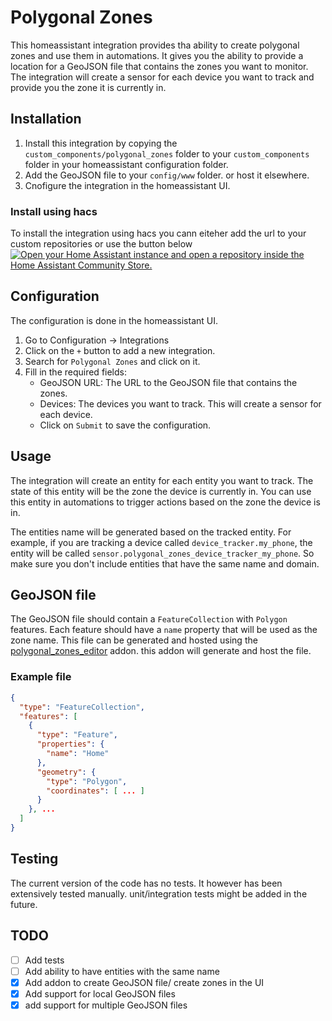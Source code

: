 # Polygonal Zones
This homeassistant integration provides tha ability to create polygonal zones and use them in automations.
It gives you the ability to provide a location for a GeoJSON file that contains the zones you want to monitor.
The integration will create a sensor for each device you want to track and provide you the zone it is currently in.


## Installation
1. Install this integration by copying the `custom_components/polygonal_zones` folder to your `custom_components`
   folder in your homeassistant configuration folder.
2. Add the GeoJSON file to your `config/www` folder. or host it elsewhere.
3. Cnofigure the integration in the homeassistant UI.

### Install using hacs
To install the integration using hacs you cann eiteher add the url to your custom repositories or use the button below
[![Open your Home Assistant instance and open a repository inside the Home Assistant Community Store.](https://my.home-assistant.io/badges/hacs_repository.svg)](https://my.home-assistant.io/redirect/hacs_repository/?owner=MichelGerding&repository=Homeassistant-polygonal-zones&category=integration)


## Configuration
The configuration is done in the homeassistant UI.
1. Go to Configuration -> Integrations
2. Click on the `+` button to add a new integration.
3. Search for `Polygonal Zones` and click on it.
4. Fill in the required fields:
    - GeoJSON URL: The URL to the GeoJSON file that contains the zones.
    - Devices: The devices you want to track. This will create a sensor for each device.
    - Click on `Submit` to save the configuration.

## Usage
The integration will create an entity for each entity you want to track. The state of this entity will be the zone the 
device is currently in. You can use this entity in automations to trigger actions based on the zone the device is in.

The entities name will be generated based on the tracked entity. For example, if you are tracking a device called 
`device_tracker.my_phone`, the entity will be called `sensor.polygonal_zones_device_tracker_my_phone`. So make sure you 
don't include entities that have the same name and domain.

## GeoJSON file
The GeoJSON file should contain a `FeatureCollection` with `Polygon` features. Each feature should have a `name` property that will be used as the zone name.
This file can be generated and hosted using the [polygonal_zones_editor](https://github.com/MichelGerding/Homeassistant-polygonal-zones-addon/) addon.
this addon will generate and host the file.

### Example file
```json
{
  "type": "FeatureCollection",
  "features": [
    {
      "type": "Feature",
      "properties": {
        "name": "Home"
      },
      "geometry": {
        "type": "Polygon",
        "coordinates": [ ... ]
      }
    }, ...
  ]
}
```

## Testing
The current version of the code has no tests. It however has been extensively tested manually. unit/integration tests 
might be added in the future.


## TODO
- [ ] Add tests
- [ ] Add ability to have entities with the same name
- [x] Add addon to create GeoJSON file/ create zones in the UI
- [x] Add support for local GeoJSON files
- [x] add support for multiple GeoJSON files